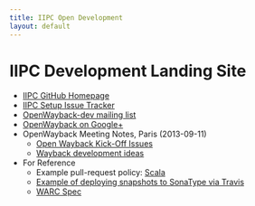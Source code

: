 ```yaml
---
title: IIPC Open Development
layout: default
---
```


IIPC Development Landing Site
=============================

* [IIPC GitHub Homepage](https://github.com/iipc)
* [IIPC Setup Issue Tracker][2]
* [OpenWayback-dev mailing list][1]
* <a href="https://plus.google.com/117660339541435025957" rel="publisher">OpenWayback on Google+</a>
* OpenWayback Meeting Notes, Paris (2013-09-11)
    * [Open Wayback Kick-Off Issues](https://docs.google.com/spreadsheet/ccc?key=0AsZzGhlaygesdE05cW9NZER3dF9nTjVxM1d2YVNrTGc#gid=0)
    * [Wayback development ideas](https://docs.google.com/document/d/1bAsTD0gpouSjNZ71ggQnsmnZC9mUsaw-s7hlVTXQewc/edit#)
* For Reference
    * Example pull-request policy: [Scala](http://docs.scala-lang.org/scala/pull-request-policy.html)
    * [Example of deploying snapshots to SonaType via Travis](http://blog.xeiam.com/2013/05/configure-travis-ci-to-deploy-snapshots.html)
    * [WARC Spec](http://bibnum.bnf.fr/warc/WARC_ISO_28500_version1_latestdraft.pdf)

[1]: https://groups.google.com/forum/#!forum/open-wayback-dev
[2]: https://github.com/iipc/iipc.github.io/issues

